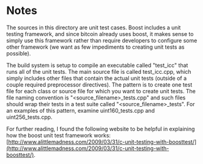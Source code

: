 # Notes

The sources in this directory are unit test cases. Boost includes a
unit testing framework, and since bitcoin already uses boost, it makes
sense to simply use this framework rather than require developers to
configure some other framework (we want as few impediments to creating
unit tests as possible).

The build system is setup to compile an executable called "test_icc"
that runs all of the unit tests. The main source file is called
test_icc.cpp, which simply includes other files that contain the
actual unit tests (outside of a couple required preprocessor
directives). The pattern is to create one test file for each class or
source file for which you want to create unit tests. The file naming
convention is "<source_filename>\_tests.cpp" and such files should wrap
their tests in a test suite called "<source_filename>\_tests". For an
examples of this pattern, examine uint160_tests.cpp and
uint256_tests.cpp.

For further reading, I found the following website to be helpful in
explaining how the boost unit test framework works:
[http://www.alittlemadness.com/2009/03/31/c-unit-testing-with-boosttest/](http://www.alittlemadness.com/2009/03/31/c-unit-testing-with-boosttest/).
